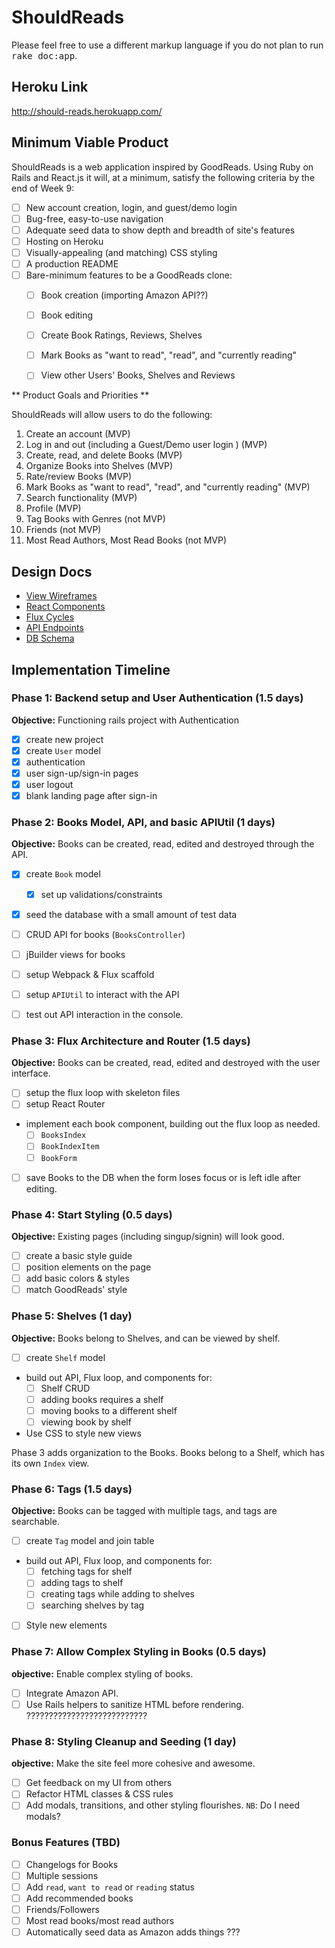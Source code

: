 # ShouldReads

Please feel free to use a different markup language if you do not plan to run
<tt>rake doc:app</tt>.


## Heroku Link

http://should-reads.herokuapp.com/


## Minimum Viable Product

ShouldReads is a web application inspired by GoodReads. Using Ruby on Rails and React.js it will,
at a minimum, satisfy the following criteria by the end of Week 9:

- [ ] New account creation, login, and guest/demo login
- [ ] Bug-free, easy-to-use navigation
- [ ] Adequate seed data to show depth and breadth of site's features
- [ ] Hosting on Heroku
- [ ] Visually-appealing (and matching) CSS styling
- [ ] A production README
- [ ] Bare-minimum features to be a GoodReads clone:
  - [ ] Book creation (importing Amazon API??)
  - [ ] Book editing
  - [ ] Create Book Ratings, Reviews, Shelves
  - [ ] Mark Books as "want to read", "read", and "currently reading"
  - [ ] View other Users' Books, Shelves and Reviews


** Product Goals and Priorities **

ShouldReads will allow users to do the following:

1) Create an account (MVP)
2) Log in and out (including a Guest/Demo user login ) (MVP)
3) Create, read, and delete Books (MVP)
4) Organize Books into Shelves (MVP)
5) Rate/review Books (MVP)
6) Mark Books as "want to read", "read", and "currently reading" (MVP)
7) Search functionality (MVP)
8) Profile (MVP)
9) Tag Books with Genres (not MVP)
10) Friends (not MVP)
11) Most Read Authors, Most Read Books (not MVP)

## Design Docs

* [View Wireframes][views]
* [React Components][components]
* [Flux Cycles][flux-cycles]
* [API Endpoints][api-endpoints]
* [DB Schema][schema]

[views]: ./docs/wireframes
[components]: ./docs/components.md
[flux-cycles]: ./docs/flux-cycles.md
[api-endpoints]: ./docs/api-endpoints.md
[schema]: ./docs/schema.md

## Implementation Timeline

### Phase 1: Backend setup and User Authentication (1.5 days)

**Objective:** Functioning rails project with Authentication

- [x] create new project
- [x] create `User` model
- [x] authentication
- [x] user sign-up/sign-in pages
- [x] user logout
- [x] blank landing page after sign-in

### Phase 2: Books Model, API, and basic APIUtil (1 days)

**Objective:** Books can be created, read, edited and destroyed through
the API.

- [x] create `Book` model
  - [x] set up validations/constraints
- [x] seed the database with a small amount of test data
- [ ] CRUD API for books (`BooksController`)
- [ ] jBuilder views for books
- [ ] setup Webpack & Flux scaffold
- [ ] setup `APIUtil` to interact with the API
- [ ] test out API interaction in the console.


### Phase 3: Flux Architecture and Router (1.5 days)

**Objective:** Books can be created, read, edited and destroyed with the
user interface.

- [ ] setup the flux loop with skeleton files
- [ ] setup React Router
- implement each book component, building out the flux loop as needed.
  - [ ] `BooksIndex`
  - [ ] `BookIndexItem`
  - [ ] `BookForm`
- [ ] save Books to the DB when the form loses focus or is left idle
  after editing.

### Phase 4: Start Styling (0.5 days)

**Objective:** Existing pages (including singup/signin) will look good.

- [ ] create a basic style guide
- [ ] position elements on the page
- [ ] add basic colors & styles
- [ ] match GoodReads' style

### Phase 5: Shelves (1 day)

**Objective:** Books belong to Shelves, and can be viewed by shelf.

- [ ] create `Shelf` model
- build out API, Flux loop, and components for:
  - [ ] Shelf CRUD
  - [ ] adding books requires a shelf
  - [ ] moving books to a different shelf
  - [ ] viewing book by shelf
- Use CSS to style new views

Phase 3 adds organization to the Books. Books belong to a Shelf,
which has its own `Index` view.

### Phase 6: Tags (1.5 days)

**Objective:** Books can be tagged with multiple tags, and tags are searchable.

- [ ] create `Tag` model and join table
- build out API, Flux loop, and components for:
  - [ ] fetching tags for shelf
  - [ ] adding tags to shelf
  - [ ] creating tags while adding to shelves
  - [ ] searching shelves by tag
- [ ] Style new elements

### Phase 7: Allow Complex Styling in Books (0.5 days)

**objective:** Enable complex styling of books.

- [ ] Integrate Amazon API.
- [ ] Use Rails helpers to sanitize HTML before rendering. ???????????????????????????

### Phase 8: Styling Cleanup and Seeding (1 day)

**objective:** Make the site feel more cohesive and awesome.

- [ ] Get feedback on my UI from others
- [ ] Refactor HTML classes & CSS rules
- [ ] Add modals, transitions, and other styling flourishes.
  `NB`: Do I need modals?

### Bonus Features (TBD)
- [ ] Changelogs for Books
- [ ] Multiple sessions
- [ ] Add `read`, `want to read` or `reading` status
- [ ] Add recommended books
- [ ] Friends/Followers
- [ ] Most read books/most read authors
- [ ] Automatically seed data as Amazon adds things ???

[phase-one]: ./docs/phases/phase1.md
[phase-two]: ./docs/phases/phase2.md
[phase-three]: ./docs/phases/phase3.md
[phase-four]: ./docs/phases/phase4.md
[phase-five]: ./docs/phases/phase5.md
